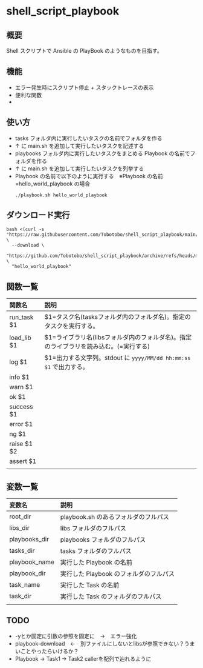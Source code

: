 # shell_script_playbook

## 概要
Shell スクリプトで Ansible の PlayBook のようなものを目指す。

## 機能
- エラー発生時にスクリプト停止 + スタックトレースの表示
- 便利な関数
- 

## 使い方
- tasks フォルダ内に実行したいタスクの名前でフォルダを作る
- ↑ に main.sh を追加して実行したいタスクを記述する
- playbooks フォルダ内に実行したいタスクをまとめる Playbook の名前でフォルダを作る
- ↑ に main.sh を追加して実行したいタスクを列挙する
- Playbook の名前で以下のように実行する　※Playbook の名前=hello_world_playbook の場合
  ```
  ./playbook.sh hello_world_playbook
  ```

## ダウンロード実行
```
bash <(curl -s "https://raw.githubusercontent.com/Tobotobo/shell_script_playbook/main/playbook.sh") \
  --download \
  "https://github.com/Tobotobo/shell_script_playbook/archive/refs/heads/main.zip" \
  "hello_world_playbook"
```

## 関数一覧

| 関数名 | 説明 |
| :--- | :--- |
| run_task $1 | $1=タスク名(tasksフォルダ内のフォルダ名)。指定のタスクを実行する。 |
| load_lib $1 | $1=ライブラリ名(libsフォルダ内のフォルダ名)。指定のライブラリを読み込む。(=実行する) |
| log $1 | $1=出力する文字列。stdout に `yyyy/MM/dd hh:mm:ss $1` で出力する。 |
| info $1 |  |
| warn $1 |  |
| ok $1 |  |
| success $1 |  |
| error $1 |  |
| ng $1 |  |
| raise $1 $2 |  |
| assert $1 |  |
|  |  |

## 変数一覧
| 変数名 | 説明 |
| :--- | :--- |
| root_dir | playbook.sh のあるフォルダのフルパス |
| libs_dir | libs フォルダのフルパス |
| playbooks_dir | playbooks フォルダのフルパス |
| tasks_dir | tasks フォルダのフルパス |
| playbook_name | 実行した Playbook の名前 |
| playbook_dir | 実行した Playbook のフォルダのフルパス |
| task_name | 実行した Task の名前 |
| task_dir | 実行した Task のフォルダのフルパス |
|  |  |

## TODO
- -yとか固定に引数の参照を固定に　→　エラー強化
- playbook-download　←　別ファイルにしないとlibsが参照できない？うまいことやったらいけるか？
- Playbook -> Task1 -> Task2 callerを配列で辿れるように
